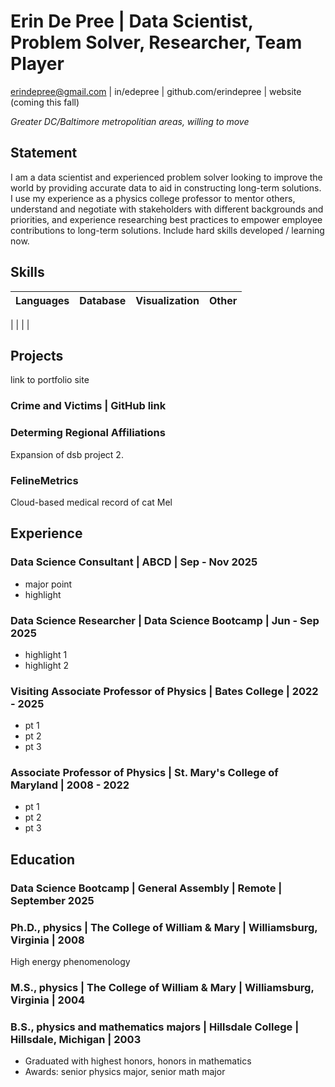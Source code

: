 # Erin De Pree  |  Data Scientist, Problem Solver, Researcher, Team Player
erindepree@gmail.com  |  in/edepree  |  github.com/erindepree | website (coming this fall)

*Greater DC/Baltimore metropolitian areas, willing to move*

## Statement
I am a data scientist and experienced problem solver looking to improve the world by providing accurate data to aid in constructing long-term solutions.  I use my experience as a physics college professor to mentor others, understand and negotiate with stakeholders with different backgrounds and priorities, and experience researching best practices to empower employee contributions to long-term solutions.  Include hard skills developed / learning now.  

## Skills
| Languages | Database | Visualization | Other |
| --- | --- | --- | --- |
|
|
| 
|

## Projects
link to portfolio site

### Crime and Victims | GitHub link

### Determing Regional Affiliations 
Expansion of dsb project 2.

### FelineMetrics
Cloud-based medical record of cat Mel



## Experience

### Data Science Consultant | ABCD | Sep - Nov 2025
* major point
* highlight

### Data Science Researcher | Data Science Bootcamp | Jun - Sep 2025
* highlight 1
* highlight 2
  
### Visiting Associate Professor of Physics | Bates College | 2022 - 2025
* pt 1
* pt 2
* pt 3

### Associate Professor of Physics | St. Mary's College of Maryland | 2008 - 2022
* pt 1
* pt 2
* pt 3


## Education

### Data Science Bootcamp | General Assembly | Remote | September 2025

### Ph.D., physics | The College of William & Mary | Williamsburg, Virginia | 2008
High energy phenomenology

### M.S., physics | The College of William & Mary | Williamsburg, Virginia | 2004

### B.S., physics and mathematics majors | Hillsdale College | Hillsdale, Michigan | 2003
* Graduated with highest honors, honors in mathematics
* Awards: senior physics major, senior math major
